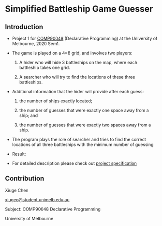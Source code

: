 # Simplified Battleship Game Guesser

## Introduction

* Project 1 for [COMP90048](https://handbook.unimelb.edu.au/2020/subjects/comp90048) (Declarative Programming) at the University of Melbourne, 2020 Sem1.

* The game is played on a 4×8 grid, and involves two players:

    1. A hider who will hide 3 battleships on the map, where each battleship takes one grid.

    2. A searcher who will try to find the locations of these three battleships.
    
* Additional information that the hider will provide after each guess:

    1. the number of ships exactly located;

    2. the number of guesses that were exactly one space away from a ship; and

    3. the number of guesses that were exactly two spaces away from a ship.

* The program plays the role of searcher and tries to find the correct locations of all three battleships with the minimum number of guessing

* Result: 

* For detailed description please check out [project specification](docs/specification.pdf)

## Contribution
Xiuge Chen

xiugec@student.unimelb.edu.au

Subject: COMP90048 Declarative Programming

University of Melbourne